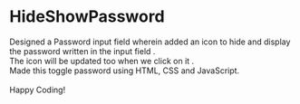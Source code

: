 # HideShowPassword
Designed a Password input field wherein added an icon to hide and display the password written in the input field .
<br>
The icon will be updated too when we click on it .
<br>
Made this toggle password using HTML, CSS and JavaScript.
<br>
<br>
Happy Coding!